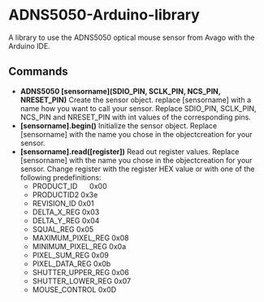 # ADNS5050-Arduino-library
A library to use the ADNS5050 optical mouse sensor from Avago with the Arduino IDE.
## Commands
- **ADNS5050 [sensorname](SDIO_PIN, SCLK_PIN, NCS_PIN, NRESET_PIN)**
  Create the sensor object. replace [sensorname] with a name how you want to call your sensor. Replace SDIO_PIN, SCLK_PIN, NCS_PIN and NRESET_PIN with int values of the corresponding pins.
- **[sensorname].begin()**
  Initialize the sensor object. Replace [sensorname] with the name you chose in the objectcreation for your sensor.
- **[sensorname].read([register])**
  Read out register values. Replace [sensorname] with the name you chose in the objectcreation for your sensor. Change register with the register HEX value or with one of the following predefinitions:
  - PRODUCT_ID &nbsp;&nbsp;&nbsp;&nbsp; 0x00
  - PRODUCTID2          0x3e
  - REVISION_ID         0x01
  - DELTA_X_REG         0x03
  - DELTA_Y_REG         0x04
  - SQUAL_REG           0x05
  - MAXIMUM_PIXEL_REG   0x08
  - MINIMUM_PIXEL_REG   0x0a
  - PIXEL_SUM_REG       0x09
  - PIXEL_DATA_REG      0x0b
  - SHUTTER_UPPER_REG   0x06
  - SHUTTER_LOWER_REG   0x07
  - MOUSE_CONTROL       0x0D
